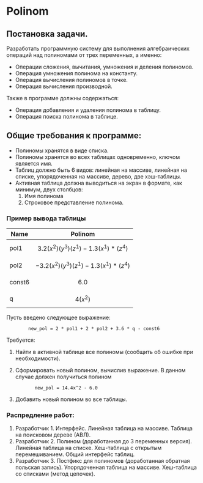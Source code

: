 # Polinom
## Постановка задачи.

Разработать программную систему для выполнения алгебраических операций над полиномами от 
трех переменных, а именно:

+ Операции сложения, вычитания, умножения и деления полиномов.
+ Операция умножения полинома на константу.
+ Операция вычисления полиномов в точке.
+ Операция вычисления производной.

Также в программе должны содержаться: 

+ Операция добавления и удаления полинома в таблицу.
+ Операция поиска полинома в таблице.

## Общие требования к программе: 

+ Полиномы хранятся в виде списка.
+ Полиномы хранятся во всех таблицах одновременно, ключом является имя.
+ Таблиц должно быть 6 видов: линейная на массиве, линейная на списке, упорядоченная на 
массиве, дерево, две хэш-таблицы.
+ Активная таблица должна выводиться на экран в формате, как 
минимум, двух столбцов: 
  1) Имя полинома
  2) Строковое представление полинома.

### Пример вывода таблицы

Name | Polinom
--- | ---
pol1 | $${3.2(x^2)(y^3)(z^1) - 1.3(x^1)*(z^4)}$$
pol2 | $${-3.2(x^2)(y^3)(z^1) - 1.3(x^1)*(z^4)}$$
const6 | $${6.0}$$
q | $${4(x^2)}$$

Пусть введено следующее выражение:

            new_pol = 2 * pol1 + 2 * pol2 + 3.6 * q - const6

Требуется:

1. Найти в активной таблице все полиномы (сообщить об ошибке при необходимости).
2. Сформировать новый полином, вычислив выражение. В данном случае должен получиться 
полином         

              new_pol = 14.4x^2 - 6.0
3. Добавить новый полином во все таблицы.

### Распредление работ:

1. Разработчик 1. Интерфейс. Линейная таблица на массиве. Таблица на поисковом дереве 
(АВЛ).
2. Разработчик 2. Полином (доработанная до 3 переменных версия). Линейная таблица на 
списке. Хеш-таблица с открытым перемешиванием. Общий интерфейс таблиц.
3. Разработчик 3. Постфикс для полиномов (доработанная обратная польская запись). 
Упорядоченная таблица на массиве. Хеш-таблица со списками (метод цепочек).
